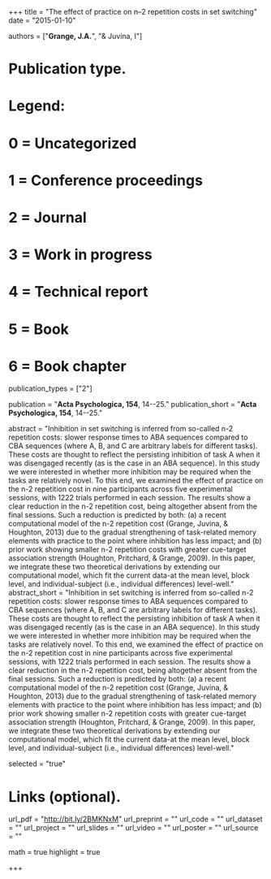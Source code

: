 +++
title = "The effect of practice on n–2 repetition costs in set switching"
date = "2015-01-10"

authors = ["**Grange, J.A.**", "& Juvina, I"]

# Publication type.
# Legend:
# 0 = Uncategorized
# 1 = Conference proceedings
# 2 = Journal
# 3 = Work in progress
# 4 = Technical report
# 5 = Book
# 6 = Book chapter
publication_types = ["2"]

publication = "**Acta Psychologica, 154**, 14--25."
publication_short = "**Acta Psychologica, 154**, 14--25."

abstract = "Inhibition in set switching is inferred from so-called n-2 repetition costs: slower response times to ABA sequences compared to CBA sequences (where A, B, and C are arbitrary labels for different tasks). These costs are thought to reflect the persisting inhibition of task A when it was disengaged recently (as is the case in an ABA sequence). In this study we were interested in whether more inhibition may be required when the tasks are relatively novel. To this end, we examined the effect of practice on the n-2 repetition cost in nine participants across five experimental sessions, with 1222 trials performed in each session. The results show a clear reduction in the n-2 repetition cost, being altogether absent from the final sessions. Such a reduction is predicted by both: (a) a recent computational model of the n-2 repetition cost (Grange, Juvina, & Houghton, 2013) due to the gradual strengthening of task-related memory elements with practice to the point where inhibition has less impact; and (b) prior work showing smaller n-2 repetition costs with greater cue-target association strength (Houghton, Pritchard, & Grange, 2009). In this paper, we integrate these two theoretical derivations by extending our computational model, which fit the current data-at the mean level, block level, and individual-subject (i.e., individual differences) level-well."
abstract_short = "Inhibition in set switching is inferred from so-called n-2 repetition costs: slower response times to ABA sequences compared to CBA sequences (where A, B, and C are arbitrary labels for different tasks). These costs are thought to reflect the persisting inhibition of task A when it was disengaged recently (as is the case in an ABA sequence). In this study we were interested in whether more inhibition may be required when the tasks are relatively novel. To this end, we examined the effect of practice on the n-2 repetition cost in nine participants across five experimental sessions, with 1222 trials performed in each session. The results show a clear reduction in the n-2 repetition cost, being altogether absent from the final sessions. Such a reduction is predicted by both: (a) a recent computational model of the n-2 repetition cost (Grange, Juvina, & Houghton, 2013) due to the gradual strengthening of task-related memory elements with practice to the point where inhibition has less impact; and (b) prior work showing smaller n-2 repetition costs with greater cue-target association strength (Houghton, Pritchard, & Grange, 2009). In this paper, we integrate these two theoretical derivations by extending our computational model, which fit the current data-at the mean level, block level, and individual-subject (i.e., individual differences) level-well."

selected = "true"

# Links (optional).
url_pdf = "http://bit.ly/2BMKNxM"
url_preprint = ""
url_code = ""
url_dataset = ""
url_project = ""
url_slides = ""
url_video = ""
url_poster = ""
url_source = ""

math = true
highlight = true

+++
